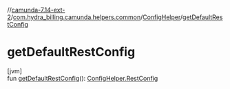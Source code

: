 //[camunda-7.14-ext-2](../../../index.md)/[com.hydra_billing.camunda.helpers.common](../index.md)/[ConfigHelper](index.md)/[getDefaultRestConfig](get-default-rest-config.md)

# getDefaultRestConfig

[jvm]\
fun [getDefaultRestConfig](get-default-rest-config.md)(): [ConfigHelper.RestConfig](-rest-config/index.md)
